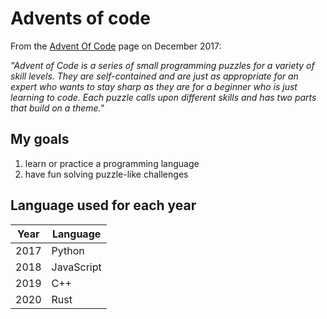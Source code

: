 # Advents of code

From the [Advent Of Code](https://adventofcode.com/about) page on December 2017:


*"Advent of Code is a series of small programming puzzles for a variety of skill levels. They are self-contained and are just as appropriate for an expert who wants to stay sharp as they are for a beginner who is just learning to code. Each puzzle calls upon different skills and has two parts that build on a theme."* 


## My goals

1. learn or practice a programming language
2. have fun solving puzzle-like challenges


## Language used for each year

|  Year  |  Language    |
|--------|--------------|
|  2017  |   Python     |
|  2018  |   JavaScript |
|  2019  |   C++        |
|  2020  |   Rust       |
